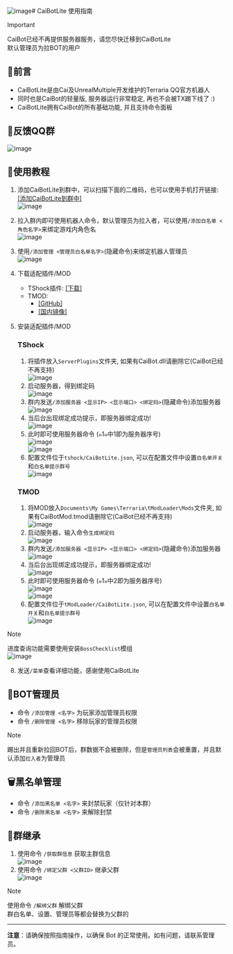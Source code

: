 ![image](https://github.com/user-attachments/assets/dfc54397-f402-4cee-8b46-9a0bbd225258)# CaiBotLite 使用指南

> [!IMPORTANT]  
> CaiBot已经不再提供服务器服务，请您尽快迁移到CaiBotLite  
> 默认管理员为拉BOT的用户  

## 📄前言

- CaiBotLite是由Cai及UnrealMultiple开发维护的Terraria QQ官方机器人
- 同时也是CaiBot的轻量版, 服务器运行非常稳定, 再也不会被TX踢下线了 :)
- CaiBotLite拥有CaiBot的所有基础功能, 并且支持命令面板
## 🙏反馈QQ群
  ![image](https://github.com/user-attachments/assets/dc65cb87-31aa-42a9-809e-0c17548a6676)
## 📖使用教程

1. 添加CaiBotLite到群中，可以扫描下面的二维码，也可以使用手机打开链接: [[添加CaiBotLite到群中]](https://qun.qq.com/qunpro/robot/qunshare?robot_appid=102256264&robot_uin=3889168216)  
   ![image](https://github.com/user-attachments/assets/9d58e4af-846d-4e28-a840-f917ced66bf1)  
2. 拉入群内即可使用机器人命令，默认管理员为拉入者，可以使用`/添加白名单 <角色名字>`来绑定游戏内角色名  
   ![image](https://github.com/user-attachments/assets/51e22519-2af9-4d57-b632-4531706d01e5)
3. 使用`/添加管理 <管理员白名单名字>`(隐藏命令)来绑定机器人管理员  
   ![image](https://github.com/user-attachments/assets/557bbd0a-53f2-4e00-b000-e2e91f34c57d)  

5. 下载适配插件/MOD
   - TShock插件: [[下载]](http://api.terraria.ink:11434/plugin/get_plugin_zip?assembly_name=CaiBotLite)
   - TMOD:
       - [[GitHub]](https://github.com/UnrealMultiple/CaiBotLiteMod/releases/latest/download/CaiBotLiteMod.tmod)
       - [[国内镜像]](https://github.moeyy.xyz/https://github.com/UnrealMultiple/CaiBotLiteMod/releases/latest/download/CaiBotLiteMod.tmod)
6. 安装适配插件/MOD
   ### TShock
   1. 将插件放入`ServerPlugins`文件夹, 如果有CaiBot.dll请删除它(CaiBot已经不再支持)  
      ![image](https://github.com/user-attachments/assets/f5c932c5-f7c2-43c4-8050-c950497b026d)  
   2. 启动服务器，得到绑定码  
      ![image](https://github.com/user-attachments/assets/fb693b74-0fd7-4f93-ade9-0b5b845d58a8)    
   3. 群内发送`/添加服务器 <显示IP> <显示端口> <绑定码>`(隐藏命令)添加服务器   
      ![image](https://github.com/user-attachments/assets/d38f4dfc-2ed5-48ea-a548-fc8ec7ea0229)   
   5. 当后台出现绑定成功提示，即服务器绑定成功!   
      ![image](https://github.com/user-attachments/assets/a6a52278-172f-4c5d-a3e1-db3662ccfc67)
   6. 此时即可使用服务器命令 (๑1๑中1即为服务器序号)  
      ![image](https://github.com/user-attachments/assets/dece73b1-5dee-42d4-86de-ddff829e038f)    
      ![image](https://github.com/user-attachments/assets/dce00aac-3e09-4a63-92b8-4bb86ca78c35)
   7. 配置文件位于`tshock/CaiBotLite.json`, 可以在配置文件中设置`白名单开关`和`白名单提示群号`  
      ![image](https://github.com/user-attachments/assets/93db782a-b616-4ec6-b3a4-ff7d0f083b7a)  
   ### TMOD
   1. 将MOD放入`Documents\My Games\Terraria\tModLoader\Mods`文件夹, 如果有CaiBotMod.tmod请删除它(CaiBot已经不再支持)  
      ![image](https://github.com/user-attachments/assets/8c087240-f6fb-4d4a-a4be-c5f8e49ebf9b)  
   2. 启动服务器，输入命令`生成绑定码`  
      ![image](https://github.com/user-attachments/assets/bcc5ec3d-4ce3-4a2b-aa53-6ea762c630a5)  
   3. 群内发送`/添加服务器 <显示IP> <显示端口> <绑定码>`(隐藏命令)添加服务器   
      ![image](https://github.com/user-attachments/assets/86845477-982f-472e-80ba-d26e675841aa)  
   5. 当后台出现绑定成功提示，即服务器绑定成功!   
      ![image](https://github.com/user-attachments/assets/2b17e272-6bfb-42ce-85c1-b491fce45359)   
   6. 此时即可使用服务器命令 (๑1๑中2即为服务器序号)  
      ![image](https://github.com/user-attachments/assets/1c7d5f53-1c29-42c5-8661-ccd4b7adf627)  
      ![image](https://github.com/user-attachments/assets/f16b4849-edf6-4cb4-82cb-a53a32bdf21c)  
   7. 配置文件位于`tModLoader/CaiBotLite.json`, 可以在配置文件中设置`白名单开关`和`白名单提示群号`  
      ![image](https://github.com/user-attachments/assets/71a4b6d6-33a3-4efe-a434-08ed05ec07a8)
  > [!NOTE]
  > 进度查询功能需要使用安装`BossChecklist`模组    
  > ![image](https://github.com/user-attachments/assets/70c3b525-c3e7-40d5-843b-38ca20bf773f)  

8. 发送`/菜单`查看详细功能，感谢使用CaiBotLite
   
## 🔐BOT管理员
- 命令 `/添加管理 <名字>` 为玩家添加管理员权限
- 命令 `/删除管理 <名字>` 移除玩家的管理员权限
> [!NOTE]  
> 踢出并且重新拉回BOT后，群数据不会被删除，但是`管理员列表`会被重置，并且默认添加`拉入者`为管理员

## 🗑️黑名单管理
- 命令 `/添加黑名单 <名字>` 来封禁玩家（仅针对本群）
- 命令 `/删除黑名单 <名字>` 来解除封禁

## 🔗群继承
1. 使用命令 `/获取群信息` 获取主群信息  
![image](https://github.com/user-attachments/assets/38d5c265-17ff-441c-9cf7-6aa67190ffbc)  
2. 使用命令 `/绑定父群 <父群ID>` 继承父群  
   ![image](https://github.com/user-attachments/assets/52176279-b9e1-4264-b179-1d5a82e303df)  
> [!NOTE]  
> 使用命令 `/解绑父群` 解绑父群  
> 群白名单、设置、管理员等都会替换为父群的

---

**注意**：请确保按照指南操作，以确保 Bot 的正常使用。如有问题，请联系管理员。
